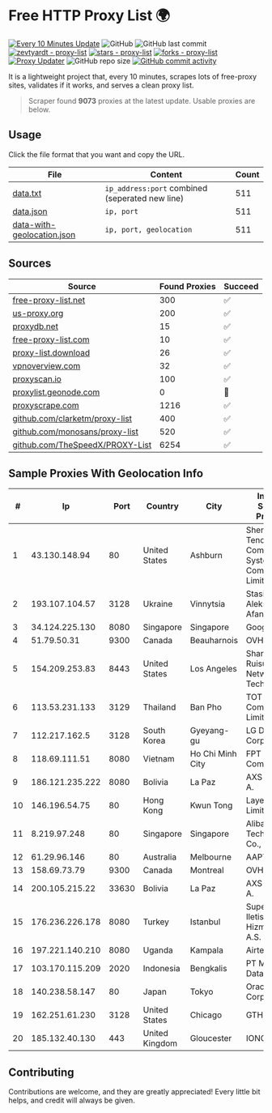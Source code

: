 
# Free HTTP Proxy List 🌍

[![Every 10 Minutes Update](https://github.com/mertguvencli/http-proxy-list/actions/workflows/main.yml/badge.svg?branch=main)](https://github.com/mertguvencli/http-proxy-list/actions/workflows/main.yml)
![GitHub](https://img.shields.io/github/license/mertguvencli/http-proxy-list)
![GitHub last commit](https://img.shields.io/github/last-commit/mertguvencli/http-proxy-list)
[![zevtyardt - proxy-list](https://img.shields.io/static/v1?label=zevtyardt&message=proxy-list&color=blue&logo=github)](https://github.com/zevtyardt/proxy-list "Go to GitHub repo")
[![stars - proxy-list](https://img.shields.io/github/stars/zevtyardt/proxy-list?style=social)](https://github.com/zevtyardt/proxy-list)
[![forks - proxy-list](https://img.shields.io/github/forks/zevtyardt/proxy-list?style=social)](https://github.com/zevtyardt/proxy-list)
[![Proxy Updater](https://github.com/zevtyardt/proxy-list/workflows/Proxy%20Updater/badge.svg)](https://github.com/zevtyardt/proxy-list/actions?query=workflow:"Proxy+Updater")
![GitHub repo size](https://img.shields.io/github/repo-size/zevtyardt/proxy-list)
[![GitHub commit activity](https://img.shields.io/github/commit-activity/m/zevtyardt/proxy-list?logo=commits)](https://github.com/zevtyardt/proxy-list/commits/main)

It is a lightweight project that, every 10 minutes, scrapes lots of free-proxy sites, validates if it works, and serves a clean proxy list.

> Scraper found **9073** proxies at the latest update. Usable proxies are below.

## Usage

Click the file format that you want and copy the URL.

|File|Content|Count|
|----|-------|-----|
|[data.txt](https://raw.githubusercontent.com/mertguvencli/http-proxy-list/main/proxy-list/data.txt)|`ip_address:port` combined (seperated new line)|511|
|[data.json](https://raw.githubusercontent.com/mertguvencli/http-proxy-list/main/proxy-list/data.json)|`ip, port`|511|
|[data-with-geolocation.json](https://raw.githubusercontent.com/mertguvencli/http-proxy-list/main/proxy-list/data-with-geolocation.json)|`ip, port, geolocation`|511|

## Sources

|Source|Found Proxies|Succeed|
|------|-------------|-------|
|[free-proxy-list.net](https://free-proxy-list.net)|300|✅|
|[us-proxy.org](https://www.us-proxy.org)|200|✅|
|[proxydb.net](http://proxydb.net)|15|✅|
|[free-proxy-list.com](https://free-proxy-list.com/?page=&port=&type%5B%5D=http&type%5B%5D=https&up_time=0&search=Search)|10|✅|
|[proxy-list.download](https://www.proxy-list.download/HTTP)|26|✅|
|[vpnoverview.com](https://vpnoverview.com/privacy/anonymous-browsing/free-proxy-servers)|32|✅|
|[proxyscan.io](https://www.proxyscan.io)|100|✅|
|[proxylist.geonode.com](https://proxylist.geonode.com/api/proxy-list?limit=300&page=1&sort_by=lastChecked&sort_type=desc&protocols=http,https)|0|🚫|
|[proxyscrape.com](https://api.proxyscrape.com/v2/?request=displayproxies&protocol=http&timeout=10000&country=all&ssl=all&anonymity=all)|1216|✅|
|[github.com/clarketm/proxy-list](https://raw.githubusercontent.com/clarketm/proxy-list/master/proxy-list-raw.txt)|400|✅|
|[github.com/monosans/proxy-list](https://raw.githubusercontent.com/monosans/proxy-list/main/proxies/http.txt)|520|✅|
|[github.com/TheSpeedX/PROXY-List](https://raw.githubusercontent.com/TheSpeedX/PROXY-List/master/http.txt)|6254|✅|


## Sample Proxies With Geolocation Info

|#|Ip|Port|Country|City|Internet Service Provider|
|-|--|----|-------|----|-------------------------|
|1|43.130.148.94|80|United States|Ashburn|Shenzhen Tencent Computer Systems Company Limited|
|2|193.107.104.57|3128|Ukraine|Vinnytsia|Stasishen Aleksandr Afanasiyovich|
|3|34.124.225.130|8080|Singapore|Singapore|Google LLC|
|4|51.79.50.31|9300|Canada|Beauharnois|OVH SAS|
|5|154.209.253.83|8443|United States|Los Angeles|Shanghai Ruisu Network Technology|
|6|113.53.231.133|3129|Thailand|Ban Pho|TOT Public Company Limited|
|7|112.217.162.5|3128|South Korea|Gyeyang-gu|LG DACOM Corporation|
|8|118.69.111.51|8080|Vietnam|Ho Chi Minh City|FPT Telecom Company|
|9|186.121.235.222|8080|Bolivia|La Paz|AXS Bolivia S. A.|
|10|146.196.54.75|80|Hong Kong|Kwun Tong|Layerstack Limited|
|11|8.219.97.248|80|Singapore|Singapore|Alibaba (US) Technology Co., Ltd.|
|12|61.29.96.146|80|Australia|Melbourne|AAPT Limited|
|13|158.69.73.79|9300|Canada|Montreal|OVH SAS|
|14|200.105.215.22|33630|Bolivia|La Paz|AXS Bolivia S. A.|
|15|176.236.226.178|8080|Turkey|Istanbul|Superonline Iletisim Hizmetleri A.S.|
|16|197.221.140.210|8080|Uganda|Kampala|Airtel Uganda|
|17|103.170.115.209|2020|Indonesia|Bengkalis|PT Mega Data Akses|
|18|140.238.58.147|80|Japan|Tokyo|Oracle Corporation|
|19|162.251.61.230|3128|United States|Chicago|GTHost|
|20|185.132.40.130|443|United Kingdom|Gloucester|IONOS SE|



## Contributing

Contributions are welcome, and they are greatly appreciated! Every
little bit helps, and credit will always be given.

